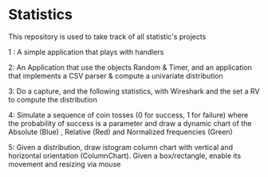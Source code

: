 # Statistics
This repository is used to take track of all statistic's projects

1 : A simple application that plays with handlers

2: An Application that use the objects Random & Timer, and an application that implements a CSV parser & compute a univariate distribution

3: Do a capture, and the following statistics, with Wireshark and the set a RV to compute the distribution

4: Simulate a sequence of coin tosses (0 for success, 1 for failure) where the probability of success is a parameter and draw a dynamic chart of the Absolute (Blue) , Relative (Red)  and Normalized frequencies (Green)

5: Given a distribution, draw istogram column chart with vertical and horizontal orientation (ColumnChart). Given a box/rectangle, enable its movement and resizing via mouse

